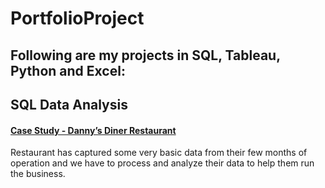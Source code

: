 # PortfolioProject
## Following are my projects in SQL, Tableau, Python and Excel:

## SQL Data Analysis
#### [Case Study - Danny’s Diner Restaurant](https://github.com/MrKapoor95/SQL_Project/tree/main/Case%20Study%20%231%20-%20Danny's%20Diner)
Restaurant has captured some very basic data from their few months of operation and we have to process and analyze their data to help them run the business.
